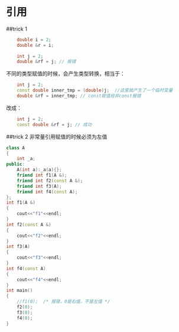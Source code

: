 引用
=======
##trick 1
```cpp
    double i = 2;
    double &r = i;
    
    int j = 2;
    double &rf = j; // 报错
```
不同的类型赋值的时候，会产生类型转换，相当于：
```cpp
    int j = 2;
    const double inner_tmp = (double)j;  //这里就产生了一个临时变量
    double &rf = inner_tmp; // const赋值给非const报错
```
改成：
```cpp
    int j = 2;
    const double &rf = j; // 成功
```
##trick 2
非常量引用赋值的时候必须为左值
```cpp
class A
{
    int _a;
public:
    A(int a):_a(a){};
    friend int f1(A &);
    friend int f2(const A &);
    friend int f3(A);
    friend int f4(const A);
};
int f1(A &)
{
    cout<<"f1"<<endl;
}
int f2(const A &)
{
    cout<<"f2"<<endl;
}
int f3(A)
{
    cout<<"f3"<<endl;
}
int f4(const A)
{
    cout<<"f4"<<endl;
}
int main()
{
    //f1(0);  /* 报错，0是右值，不是左值 */
    f2(0);
    f3(0);
    f4(0);
}
```
